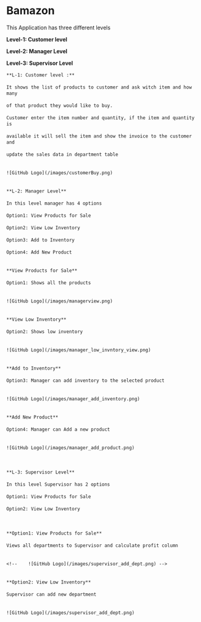 # Bamazon

This Application has three different levels

**Level-1: Customer level**

**Level-2: Manager Level**

**Level-3: Supervisor Level**



	**L-1: Customer level :**

	It shows the list of products to customer and ask witch item and how many 

	of that product they would like to buy.

	Customer enter the item number and quantity, if the item and quantity is 

	available it will sell the item and show the invoice to the customer and 

	update the sales data in department table


	![GitHub Logo](/images/customerBuy.png)


	**L-2: Manager Level**

	In this level manager has 4 options 

	Option1: View Products for Sale

	Option2: View Low Inventory

	Option3: Add to Inventory

	Option4: Add New Product


	**View Products for Sale**

	Option1: Shows all the products


	![GitHub Logo](/images/managerview.png)


	**View Low Inventory**

	Option2: Shows low inventory


	![GitHub Logo](/images/manager_low_invntory_view.png)


	**Add to Inventory**

	Option3: Manager can add inventory to the selected product


	![GitHub Logo](/images/manager_add_inventory.png)


	**Add New Product**

	Option4: Manager can Add a new product 


	![GitHub Logo](/images/manager_add_product.png)



	**L-3: Supervisor Level**

	In this level Supervisor has 2 options 

	Option1: View Products for Sale

	Option2: View Low Inventory

	

	**Option1: View Products for Sale**
	
	Views all departments to Supervisor and calculate profit column
	

	<!-- 	![GitHub Logo](/images/supervisor_add_dept.png) -->

	
	**Option2: View Low Inventory**

	Supervisor can add new department 
	

	![GitHub Logo](/images/supervisor_add_dept.png)












